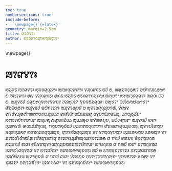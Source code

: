 ```yaml
---
toc: true
numbersections: true
include-before:
- '`\newpage{}`{=latex}'
geometry: margin=2.5cm
title: ꢪꢵꢥꢮꢵꢁ
author: ꢗꢿꢡꢥꢵꢡꢬ꣄ꢒꢯꢒ꣄ꢡꢶꢩ꣄ꢫꢵꢀ
---
```


\newpage{}

# ꢪꢵꢥꢮꢵꢁ

ꢱꢬ꣄ꢮꢿ ꢪꢵꢥꢮꢵꢁ ꢱ꣄ꢮꢡꢥ꣄ꢡ꣄ꢬꢵꢁ ꢱꢪꢸꢡ꣄ꢦꢥ꣄ꢥꢵꢁ ꢮꢬ꣄ꢡꢥ꣄ꢡꢿ ꢂꢦꢶ ꢗ, ꢔꣃꢬꢮꢣꢺꢯꢵ ꢂꢤꢶꢒꢵꢬꢣꢺꢯꢵ ꢗ ꢱꢪꢵꢥꢵꢁ ꢍꢮ ꢮꢬ꣄ꢡꢥ꣄ꢡꢿ꣎ ꢍꢡꢿ ꢱꢬ꣄ꢮꢿ ꢗꢿꢡꢥꢵꢡꢬ꣄ꢒꢯꢒ꣄ꢡꢶꢩ꣄ꢫꢵꢀ ꢱꢸꢱꢪ꣄ꢦꢥ꣄ꢥꢵꢁ ꢱꢥ꣄ꢡꢶ꣎ ꢂꢦꢶ ꢗ, ꢱꢬ꣄ꢮꢿꢦꢶ ꢨꢥ꣄ꢤꢸꢡ꣄ꢮꢩꢵꢮꢥꢫꢵ ꢦꢬꢱ꣄ꢦꢬꢀ ꢮ꣄ꢫꢮꢲꢬꢥ꣄ꢡꢸ꣎ ꢂꢱ꣄ꢫꢵꢀ ꢂꢩꢶꢕꣂꢰꢠꢵꢫꢵꢀ ꢥꢶꢬ꣄ꢣꢶꢰ꣄ꢜꢵꢁ ꢱꢬ꣄ꢮꢿꢦꢶ ꢂꢤꢶꢒꢵꢬꢵꢁ ꢱꢬ꣄ꢮꢵꢠ꣄ꢫꢦꢶ ꢗ ꢱ꣄ꢮꢵꢡꢥ꣄ꢡ꣄ꢬ꣄ꢫꢵꢠꢶ, ꢮꢶꢥꣀꢮ ꢙꢵꢡꢶꢮꢬ꣄ꢠꢭꢶꢀꢔꢩꢵꢰꢵꢤꢬ꣄ꢪꢬꢵ ꢙꢥꢷꢡꢶꢒꢡꢣꢶꢡꢬꢪꢥ꣄ ꢡꢮ꣄ꢫꢵꢣꢶꢩꢿꢣꢪ꣄, ꢬꢵꢰ꣄ꢜ꣄ꢬꢶꢫꢀ ꢱꢵꢪꢵꢙꢶꢒꢵꢤꢵꢬꢀ ꢱꢪ꣄ꢦꢙ꣄ꢙꢥ꣄ꢪꢡꢣꢶꢡꢬ ꢱ꣄ꢡꢬꢛ꣄ꢗ ꢂꢮꢶꢔꢠꢫ꣄ꢫ, ꢂꢤꢶꢔꢥ꣄ꢡꢸꢀ ꢱꢬ꣄ꢮꣂꢦꢶ ꢙꢥꢁ ꢦ꣄ꢬꢩꢮꢡꢶ꣎ ꢍꢡꢣꢡꢶꢬꢶꢒ꣄ꢡꢪ꣄, ꢒꢱ꣄ꢫꢵꢯ꣄ꢗꢶꢣꢦꢶ ꢦ꣄ꢬꢩꢸꢱꢡ꣄ꢡꢵꢫꢵꢁ ꢥꢶꢫꢪꢥꢵꢥ꣄ꢡꢬ꣄ꢔꢡꢪ꣄, ꢱ꣄ꢮꢵꢤꢷꢥꢱ꣄ꢫ ꢃꢡ꣄ꢪꢦ꣄ꢬꢯꢵ ꢱꢥꢿꢡꢬꢡꢥ꣄ꢡ꣄ꢬꢱ꣄ꢫ, ꢥ꣄ꢫꢵꢱꢶꢡꢥ꣄ꢡ꣄ꢬꢱ꣄ꢫ ꢮꢵ ꢮꢵꢱ꣄ꢡꢮ꣄ꢫꢱ꣄ꢫ ꢦ꣄ꢬꢣꢿꢯꢱ꣄ꢫ ꢣꢿꢯꢱ꣄ꢫ ꢮꢵ ꢬꢵꢙꢥꢷꢡꢶꢒꢱꢷꢪꢵꢥꢶꢨꢥ꣄ꢤꢥꢵꢥ꣄ ꢡꢵꢬꢵꢰ꣄ꢜ꣄ꢬꢶꢒꢱ꣄ꢡꢬꢵꢤꢵꢬꢿꢠ ꢥ ꢒꣂꢦꢶ ꢩꢿꢣꣂ ꢮꢶꢤꢵꢱ꣄ꢫꢡꢿ꣎ ꢱꢬ꣄ꢮꣂꢦꢶ ꢙꢥꢁ ꢙꢷꢮꢥꢱ꣄ꢮꢵꢡꢥ꣄ꢡ꣄ꢬ꣄ꢫꢱꢸꢬꢒ꣄‍ꢰꢵꢤꢶꢒꢵꢬꢀ ꢱꢀꢤꢡ꣄ꢡꢿ꣎ ꢥ ꢒꢪꢦꢶ ꢙꢥꢀ ꢣꢵꢱꢡ꣄ꢮꢿꢥ ꢦꢬꢵꢤꢷꢥꢡ꣄ꢮꢿꢥ ꢮꢵ ꢤꢵꢬꢫꢶꢡꢸꢀ ꢂꢥꢸꢙ꣄ꢛꢵꢱ꣄ꢫꢡꢿ꣎ ꢂꢦꢶ ꢗ ꢣꢵꢱꢮ꣄ꢫꢵꢦꢵꢬꢁ ꢦꢹꢬ꣄ꢠꢬꢹꢦꢿꢠ ꢦ꣄ꢬꢡꢶꢰꢶꢣ꣄ꢤꢁ ꢱ꣄ꢢꢵꢱ꣄ꢫꢡꢶ꣎ ꢥ ꢒꢪꢦꢶ ꢙꢥꢀ ꢮꢶꢬꢸꢤ꣄ꢫ ꢂꢮꢪꢵꢥꢥꢵꢡ꣄ꢪꢒꢀ ꢮ꣄ꢫꢮꢲꢵꢬꢀ ꢣꢠ꣄ꢞꢀ ꢮꢵ ꢒ꣄ꢬꢹꢬꢀ ꢂꢪꢵꢥꢮꢷꢫꢀ ꢦ꣄ꢬꢡꣂꢣꢥꢀ ꢮꢵ ꢦ꣄ꢬꢮꢬ꣄ꢡꢫꢶꢡꢸꢀ ꢂꢥꢸꢙ꣄ꢛꢵꢱ꣄ꢫꢡꢿ꣎ 
